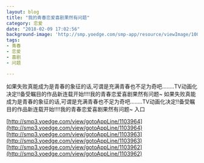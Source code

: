 ```yaml
---
layout: blog
title: "我的青春恋爱喜剧果然有问题"
category: 恋爱
date: "2018-02-09 17:02:56"
background-image: 'http://smp.yoedge.com/smp-app/resource/viewImage/1002100appline.png'
tags:
- 青春
- 恋爱
- 喜剧
- 问题

---
```

如果失败真能成为是青春的象征的话,可谓是充满青春也不足为奇吧........TV动画化决定!!备受瞩目的作品新连载开始!!!!我的青春恋爱喜剧果然有问题~
如果失败真能成为是青春的象征的话,可谓是充满青春也不足为奇吧........TV动画化决定!!备受瞩目的作品新连载开始!!!!我的青春恋爱喜剧果然有问题~
入口

[http://smp3.yoedge.com/view/gotoAppLine/1103964](http://smp3.yoedge.com/view/gotoAppLine/1103964)
[http://smp3.yoedge.com/view/gotoAppLine/1103963](http://smp3.yoedge.com/view/gotoAppLine/1103963)
[http://smp3.yoedge.com/view/gotoAppLine/1103962](http://smp3.yoedge.com/view/gotoAppLine/1103962)

        
